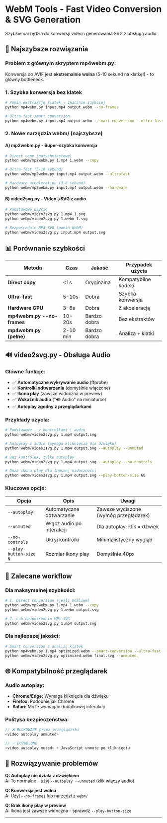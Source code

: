 # WebM Tools - Fast Video Conversion & SVG Generation

Szybkie narzędzia do konwersji video i generowania SVG z obsługą audio.

## 🚀 Najszybsze rozwiązania

### **Problem z głównym skryptem mp4webm.py:**
Konwersja do AVIF jest **ekstremalnie wolna** (5-10 sekund na klatkę!) - to główny bottleneck.

### **1. Szybka konwersja bez klatek**
```bash
# Pomiń ekstrakcję klatek - znacznie szybciej
python mp4webm.py input.mp4 output.webm --no-frames

# Ultra-fast smart conversion
python mp4webm.py input.mp4 output.webm --smart-conversion --ultra-fast --no-frames
```

### **2. Nowe narzędzia webm/ (najszybsze)**

#### **A) mp2webm.py - Super-szybka konwersja**
```bash
# Direct copy (natychmiastowe)
python webm/mp2webm.py 1.mp4 1.webm --copy

# Ultra-fast (5-10 sekund)
python webm/mp2webm.py input.mp4 output.webm --ultrafast

# Hardware acceleration (3-8 sekund)
python webm/mp2webm.py input.mp4 output.webm --hardware
```

#### **B) video2svg.py - Video→SVG z audio**
```bash
# Podstawowe użycie
python webm/video2svg.py 1.mp4 1.svg
python webm/video2svg.py 1.webm 1.svg

# Bezpośrednie MP4→SVG (pomiń WebM)
python webm/video2svg.py input.mp4 output.svg
```

## 📊 Porównanie szybkości

| Metoda | Czas | Jakość | Przypadek użycia |
|--------|------|--------|------------------|
| **Direct copy** | <1s | Oryginalna | Kompatybilne kodeki |
| **Ultra-fast** | 5-10s | Dobra | Szybka konwersja |
| **Hardware GPU** | 3-8s | Dobra | Z akceleracją |
| **mp4webm.py --no-frames** | 10-20s | Bardzo dobra | Bez ekstraktów |
| **mp4webm.py (pełne)** | 2-10 min | Bardzo dobra | Analiza + klatki |

## 🔊 video2svg.py - Obsługa Audio

### **Główne funkcje:**
- ✅ **Automatyczne wykrywanie audio** (ffprobe)
- ✅ **Kontrolki odtwarzania** (domyślnie włączone)
- ✅ **Ikona play** (zawsze widoczna w preview)
- ✅ **Wskaźnik audio** ("🔊 Audio" na miniaturce)
- ✅ **Autoplay zgodny z przeglądarkami**

### **Przykłady użycia:**
```bash
# Podstawowe - z kontrolkami i audio
python webm/video2svg.py 1.mp4 output.svg

# Autoplay z audio (wymaga kliknięcia dla dźwięku)
python webm/video2svg.py 1.mp4 output.svg --autoplay --unmuted

# Bez kontrolek, tylko autoplay
python webm/video2svg.py 1.mp4 output.svg --autoplay --no-controls

# Duża ikona play dla lepszej widoczności
python webm/video2svg.py 1.mp4 output.svg --play-button-size 60
```

### **Kluczowe opcje:**

| Opcja | Opis | Uwagi |
|-------|------|-------|
| `--autoplay` | Automatyczne odtwarzanie | Zawsze wyciszone (wymóg przeglądarek) |
| `--unmuted` | Włącz audio po interakcji | Dla autoplay: klik = dźwięk |
| `--no-controls` | Ukryj kontrolki | Minimalistyczny wygląd |
| `--play-button-size N` | Rozmiar ikony play | Domyślnie 40px |

## 🎯 Zalecane workflow

### **Dla maksymalnej szybkości:**
```bash
# 1. Direct conversion (jeśli możliwe)
python webm/mp2webm.py 1.mp4 1.webm --copy
python webm/video2svg.py 1.webm output.svg

# 2. Lub bezpośrednio MP4→SVG
python webm/video2svg.py 1.mp4 output.svg
```

### **Dla najlepszej jakości:**
```bash
# Smart conversion z analizą klatek
python mp4webm.py 1.mp4 optimized.webm --smart-conversion --ultra-fast
python webm/video2svg.py optimized.webm final.svg --unmuted
```

## 🌐 Kompatybilność przeglądarek

### **Audio autoplay:**
- **Chrome/Edge:** Wymaga kliknięcia dla dźwięku
- **Firefox:** Podobnie jak Chrome  
- **Safari:** Może wymagać dodatkowej interakcji

### **Polityka bezpieczeństwa:**
```javascript
// ❌ BLOKOWANE przez przeglądarki
<video autoplay unmuted>

// ✅ DOZWOLONE
<video autoplay muted> + JavaScript unmute po kliknięciu
```

## 🔧 Rozwiązywanie problemów

**Q: Autoplay nie działa z dźwiękiem**  
A: To normalne - użyj `--autoplay --unmuted` (klik włączy audio)

**Q: Konwersja jest wolna**  
A: Użyj `--no-frames` lub narzędzi z `webm/`

**Q: Brak ikony play w preview**  
A: Ikona jest zawsze widoczna - sprawdź `--play-button-size`

---
